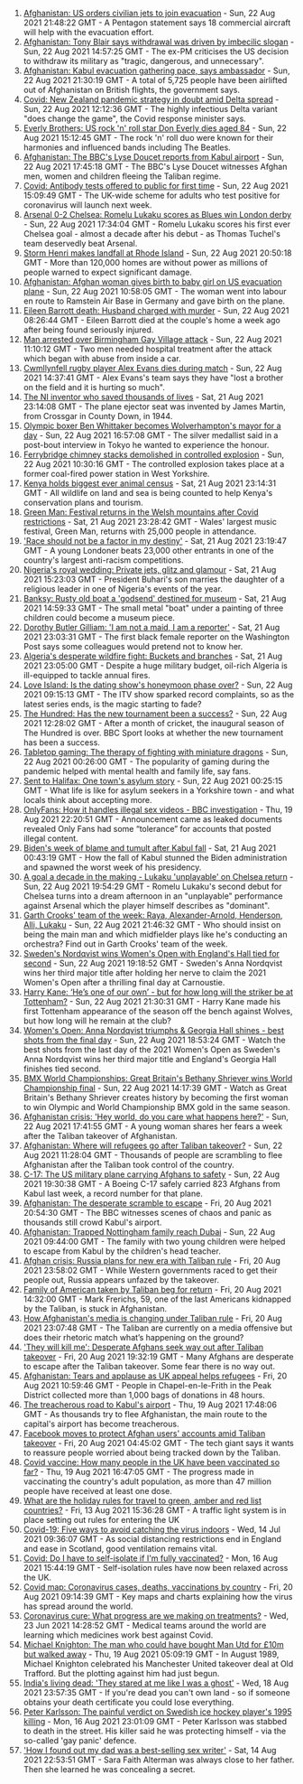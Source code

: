 1. [Afghanistan: US orders civilian jets to join evacuation](https://www.bbc.co.uk/news/world-asia-58299804) - Sun, 22 Aug 2021 21:48:22 GMT - A Pentagon statement says 18 commercial aircraft will help with the evacuation effort.
2. [Afghanistan: Tony Blair says withdrawal was driven by imbecilic slogan](https://www.bbc.co.uk/news/uk-58295384) - Sun, 22 Aug 2021 14:57:25 GMT - The ex-PM criticises the US decision to withdraw its military as "tragic, dangerous, and unnecessary".
3. [Afghanistan: Kabul evacuation gathering pace, says ambassador](https://www.bbc.co.uk/news/uk-58296816) - Sun, 22 Aug 2021 21:30:19 GMT - A total of 5,725 people have been airlifted out of Afghanistan on British flights, the government says.
4. [Covid: New Zealand pandemic strategy in doubt amid Delta spread](https://www.bbc.co.uk/news/world-asia-58297895) - Sun, 22 Aug 2021 12:12:36 GMT - The highly infectious Delta variant "does change the game", the Covid response minister says.
5. [Everly Brothers: US rock 'n' roll star Don Everly dies aged 84](https://www.bbc.co.uk/news/world-us-canada-58297621) - Sun, 22 Aug 2021 15:12:45 GMT - The rock 'n' roll duo were known for their harmonies and influenced bands including The Beatles.
6. [Afghanistan: The BBC's Lyse Doucet reports from Kabul airport](https://www.bbc.co.uk/news/world-asia-58300416) - Sun, 22 Aug 2021 17:45:18 GMT - The BBC's Lyse Doucet witnesses Afghan men, women and children fleeing the Taliban regime.
7. [Covid: Antibody tests offered to public for first time](https://www.bbc.co.uk/news/uk-58293249) - Sun, 22 Aug 2021 15:09:49 GMT - The UK-wide scheme for adults who test positive for coronavirus will launch next week.
8. [Arsenal 0-2 Chelsea: Romelu Lukaku scores as Blues win London derby](https://www.bbc.co.uk/sport/football/58193457) - Sun, 22 Aug 2021 17:34:04 GMT - Romelu Lukaku scores his first ever Chelsea goal - almost a decade after his debut - as Thomas Tuchel's team deservedly beat Arsenal.
9. [Storm Henri makes landfall at Rhode Island](https://www.bbc.co.uk/news/world-us-canada-58300877) - Sun, 22 Aug 2021 20:50:18 GMT - More than 120,000 homes are without power as millions of people warned to expect significant damage.
10. [Afghanistan: Afghan woman gives birth to baby girl on US evacuation plane](https://www.bbc.co.uk/news/world-asia-58297893) - Sun, 22 Aug 2021 10:58:05 GMT - The woman went into labour en route to Ramstein Air Base in Germany and gave birth on the plane.
11. [Eileen Barrott death: Husband charged with murder](https://www.bbc.co.uk/news/uk-england-leeds-58291273) - Sun, 22 Aug 2021 08:26:44 GMT - Eileen Barrott died at the couple's home a week ago after being found seriously injured.
12. [Man arrested over Birmingham Gay Village attack](https://www.bbc.co.uk/news/uk-england-birmingham-58297761) - Sun, 22 Aug 2021 11:10:12 GMT - Two men needed hospital treatment after the attack which began with abuse from inside a car.
13. [Cwmllynfell rugby player Alex Evans dies during match](https://www.bbc.co.uk/news/uk-wales-58297010) - Sun, 22 Aug 2021 14:37:41 GMT - Alex Evans's team says they have "lost a brother on the field and it is hurting so much".
14. [The NI inventor who saved thousands of lives](https://www.bbc.co.uk/news/uk-northern-ireland-58274204) - Sat, 21 Aug 2021 23:14:08 GMT - The plane ejector seat was invented by James Martin, from Crossgar in County Down, in 1944.
15. [Olympic boxer Ben Whittaker becomes Wolverhampton's mayor for a day](https://www.bbc.co.uk/news/uk-england-birmingham-58299944) - Sun, 22 Aug 2021 16:57:08 GMT - The silver medallist said in a post-bout interview in Tokyo he wanted to experience the honour.
16. [Ferrybridge chimney stacks demolished in controlled explosion](https://www.bbc.co.uk/news/uk-england-leeds-58297602) - Sun, 22 Aug 2021 10:30:16 GMT - The controlled explosion takes place at a former coal-fired power station in West Yorkshire.
17. [Kenya holds biggest ever animal census](https://www.bbc.co.uk/news/world-africa-58281212) - Sat, 21 Aug 2021 23:14:31 GMT - All wildlife on land and sea is being counted to help Kenya's conservation plans and tourism.
18. [Green Man: Festival returns in the Welsh mountains after Covid restrictions](https://www.bbc.co.uk/news/entertainment-arts-58282999) - Sat, 21 Aug 2021 23:28:42 GMT - Wales' largest music festival, Green Man, returns with 25,000 people in attendance.
19. ['Race should not be a factor in my destiny'](https://www.bbc.co.uk/news/uk-england-london-58283709) - Sat, 21 Aug 2021 23:19:47 GMT - A young Londoner beats 23,000 other entrants in one of the country's largest anti-racism competitions.
20. [Nigeria's royal wedding: Private jets, glitz and glamour](https://www.bbc.co.uk/news/world-africa-58291132) - Sat, 21 Aug 2021 15:23:03 GMT - President Buhari's son marries the daughter of a religious leader in one of Nigeria's events of the year.
21. [Banksy: Rusty old boat a 'godsend' destined for museum](https://www.bbc.co.uk/news/uk-england-suffolk-58292229) - Sat, 21 Aug 2021 14:59:33 GMT - The small metal "boat" under a painting of three children could become a museum piece.
22. [Dorothy Butler Gilliam: 'I am not a maid, I am a reporter'](https://www.bbc.co.uk/news/stories-58259503) - Sat, 21 Aug 2021 23:03:31 GMT - The first black female reporter on the Washington Post says some colleagues would pretend not to know her.
23. [Algeria's desperate wildfire fight: Buckets and branches](https://www.bbc.co.uk/news/world-africa-58269789) - Sat, 21 Aug 2021 23:05:00 GMT - Despite a huge military budget, oil-rich Algeria is ill-equipped to tackle annual fires.
24. [Love Island: Is the dating show's honeymoon phase over?](https://www.bbc.co.uk/news/entertainment-arts-58270729) - Sun, 22 Aug 2021 09:15:13 GMT - The ITV show sparked record complaints, so as the latest series ends, is the magic starting to fade?
25. [The Hundred: Has the new tournament been a success?](https://www.bbc.co.uk/sport/cricket/58295400) - Sun, 22 Aug 2021 12:28:02 GMT - After a month of cricket, the inaugural season of The Hundred is over. BBC Sport looks at whether the new tournament has been a success.
26. [Tabletop gaming: The therapy of fighting with miniature dragons](https://www.bbc.co.uk/news/uk-england-nottinghamshire-57996237) - Sun, 22 Aug 2021 00:26:00 GMT - The popularity of gaming during the pandemic helped with mental health and family life, say fans.
27. [Sent to Halifax: One town's asylum story](https://www.bbc.co.uk/news/uk-politics-58270841) - Sun, 22 Aug 2021 00:25:15 GMT - What life is like for asylum seekers in a Yorkshire town - and what locals think about accepting more.
28. [OnlyFans: How it handles illegal sex videos - BBC investigation](https://www.bbc.co.uk/news/uk-58255865) - Thu, 19 Aug 2021 22:20:51 GMT - Announcement came as leaked documents revealed Only Fans had some “tolerance” for accounts that posted illegal content.
29. [Biden's week of blame and tumult after Kabul fall](https://www.bbc.co.uk/news/world-us-canada-58286766) - Sat, 21 Aug 2021 00:43:19 GMT - How the fall of Kabul stunned the Biden administration and spawned the worst week of his presidency.
30. [A goal a decade in the making - Lukaku 'unplayable' on Chelsea return](https://www.bbc.co.uk/sport/football/58300148) - Sun, 22 Aug 2021 19:54:29 GMT - Romelu Lukaku's second debut for Chelsea turns into a dream afternoon in an "unplayable" performance against Arsenal which the player himself describes as "dominant".
31. [Garth Crooks' team of the week: Raya, Alexander-Arnold, Henderson, Alli, Lukaku](https://www.bbc.co.uk/sport/football/58298530) - Sun, 22 Aug 2021 21:46:32 GMT - Who should insist on being the main man and which midfielder plays like he's conducting an orchestra? Find out in Garth Crooks' team of the week.
32. [Sweden's Nordqvist wins Women's Open with England's Hall tied for second](https://www.bbc.co.uk/sport/golf/58300312) - Sun, 22 Aug 2021 19:18:52 GMT - Sweden's Anna Nordqvist wins her third major title after holding her nerve to claim the 2021 Women's Open after a thrilling final day at Carnoustie.
33. [Harry Kane: ‘He’s one of our own’ - but for how long will the striker be at Tottenham?](https://www.bbc.co.uk/sport/football/58300020) - Sun, 22 Aug 2021 21:30:31 GMT - Harry Kane made his first Tottenham appearance of the season off the bench against Wolves, but how long will he remain at the club?
34. [Women's Open: Anna Nordqvist triumphs & Georgia Hall shines - best shots from the final day](https://www.bbc.co.uk/sport/av/golf/58300867) - Sun, 22 Aug 2021 18:53:24 GMT - Watch the best shots from the last day of the 2021 Women's Open as Sweden's Anna Nordqvist wins her third major title and England's Georgia Hall finishes tied second.
35. [BMX World Championships: Great Britain's Bethany Shriever wins World Championship final](https://www.bbc.co.uk/sport/av/cycling/58298660) - Sun, 22 Aug 2021 14:17:39 GMT - Watch as Great Britain's Bethany Shriever creates history by becoming the first woman to win Olympic and World Championship BMX gold in the same season.
36. [Afghanistan crisis: 'Hey world, do you care what happens here?'](https://www.bbc.co.uk/news/world-asia-58297623) - Sun, 22 Aug 2021 17:41:55 GMT - A young woman shares her fears a week after the Taliban takeover of Afghanistan.
37. [Afghanistan: Where will refugees go after Taliban takeover?](https://www.bbc.co.uk/news/world-asia-58283177) - Sun, 22 Aug 2021 11:28:04 GMT - Thousands of people are scrambling to flee Afghanistan after the Taliban took control of the country.
38. [C-17: The US military plane carrying Afghans to safety](https://www.bbc.co.uk/news/world-asia-58297899) - Sun, 22 Aug 2021 19:30:38 GMT - A Boeing C-17 safely carried 823 Afghans from Kabul last week, a record number for that plane.
39. [Afghanistan: The desperate scramble to escape](https://www.bbc.co.uk/news/world-asia-58286000) - Fri, 20 Aug 2021 20:54:30 GMT - The BBC witnesses scenes of chaos and panic as thousands still crowd Kabul's airport.
40. [Afghanistan: Trapped Nottingham family reach Dubai](https://www.bbc.co.uk/news/uk-england-nottinghamshire-58293789) - Sun, 22 Aug 2021 09:44:00 GMT - The family with two young children were helped to escape from Kabul by the children's head teacher.
41. [Afghan crisis: Russia plans for new era with Taliban rule](https://www.bbc.co.uk/news/world-europe-58265934) - Fri, 20 Aug 2021 23:58:02 GMT - While Western governments raced to get their people out, Russia appears unfazed by the takeover.
42. [Family of American taken by Taliban beg for return](https://www.bbc.co.uk/news/world-us-canada-58276062) - Fri, 20 Aug 2021 14:32:00 GMT - Mark Frerichs, 59, one of the last Americans kidnapped by the Taliban, is stuck in Afghanistan.
43. [How Afghanistan's media is changing under Taliban rule](https://www.bbc.co.uk/news/world-asia-58273011) - Fri, 20 Aug 2021 23:07:48 GMT - The Taliban are currently on a media offensive but does their rhetoric match what’s happening on the ground?
44. ['They will kill me': Desperate Afghans seek way out after Taliban takeover](https://www.bbc.co.uk/news/world-asia-58286372) - Fri, 20 Aug 2021 19:32:19 GMT - Many Afghans are desperate to escape after the Taliban takeover. Some fear there is no way out.
45. [Afghanistan: Tears and applause as UK appeal helps refugees](https://www.bbc.co.uk/news/uk-58281203) - Fri, 20 Aug 2021 10:59:46 GMT - People in Chapel-en-le-Frith in the Peak District collected more than 1,000 bags of donations in 48 hours.
46. [The treacherous road to Kabul's airport](https://www.bbc.co.uk/news/world-asia-58271517) - Thu, 19 Aug 2021 17:48:06 GMT - As thousands try to flee Afghanistan, the main route to the capital's airport has become treacherous.
47. [Facebook moves to protect Afghan users' accounts amid Taliban takeover](https://www.bbc.co.uk/news/technology-58277175) - Fri, 20 Aug 2021 04:45:02 GMT - The tech giant says it wants to reassure people worried about being tracked down by the Taliban.
48. [Covid vaccine: How many people in the UK have been vaccinated so far?](https://www.bbc.co.uk/news/health-55274833) - Thu, 19 Aug 2021 16:47:05 GMT - The progress made in vaccinating the country's adult population, as more than 47 million people have received at least one dose.
49. [What are the holiday rules for travel to green, amber and red list countries?](https://www.bbc.co.uk/news/explainers-52544307) - Fri, 13 Aug 2021 15:36:28 GMT - A traffic light system is in place setting out rules for entering the UK
50. [Covid-19: Five ways to avoid catching the virus indoors](https://www.bbc.co.uk/news/explainers-53917432) - Wed, 14 Jul 2021 09:36:07 GMT - As social distancing restrictions end in England and ease in Scotland, good ventilation remains vital.
51. [Covid: Do I have to self-isolate if I'm fully vaccinated?](https://www.bbc.co.uk/news/explainers-54239922) - Mon, 16 Aug 2021 15:44:19 GMT - Self-isolation rules have now been relaxed across the UK.
52. [Covid map: Coronavirus cases, deaths, vaccinations by country](https://www.bbc.co.uk/news/world-51235105) - Fri, 20 Aug 2021 09:14:39 GMT - Key maps and charts explaining how the virus has spread around the world.
53. [Coronavirus cure: What progress are we making on treatments?](https://www.bbc.co.uk/news/health-52354520) - Wed, 23 Jun 2021 14:28:52 GMT - Medical teams around the world are learning which medicines work best against Covid.
54. [Michael Knighton: The man who could have bought Man Utd for £10m but walked away](https://www.bbc.co.uk/sport/football/58233755) - Thu, 19 Aug 2021 05:09:19 GMT - In August 1989, Michael Knighton celebrated his Manchester United takeover deal at Old Trafford. But the plotting against him had just begun.
55. [India's living dead: 'They stared at me like I was a ghost'](https://www.bbc.co.uk/news/stories-58259497) - Wed, 18 Aug 2021 23:57:35 GMT - If you're dead you can't own land - so if someone obtains your death certificate you could lose everything.
56. [Peter Karlsson: The painful verdict on Swedish ice hockey player's 1995 killing](https://www.bbc.co.uk/sport/ice-hockey/58101549) - Mon, 16 Aug 2021 23:01:09 GMT - Peter Karlsson was stabbed to death in the street. His killer said he was protecting himself - via the so-called 'gay panic' defence.
57. ['How I found out my dad was a best-selling sex writer'](https://www.bbc.co.uk/news/stories-58171940) - Sat, 14 Aug 2021 22:53:51 GMT - Sara Faith Alterman was always close to her father. Then she learned he was concealing a secret.
